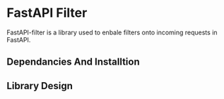 # FastAPI Filter
FastAPI-filter is a library used to enbale filters onto incoming requests in FastAPI.

## Dependancies And Installtion 

## Library Design